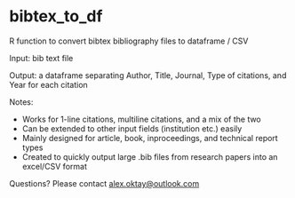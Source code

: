 # bibtex_to_df
R function to convert bibtex bibliography files to dataframe / CSV 

Input: bib text file

Output: a dataframe separating Author, Title, Journal, Type of citations, and Year for each citation

Notes:
  - Works for 1-line citations, multiline citations, and a mix of the two
  - Can be extended to other input fields (institution etc.) easily
  - Mainly designed for article, book, inproceedings, and technical report types
  - Created to quickly output large .bib files from research papers into an excel/CSV format

Questions? Please contact alex.oktay@outlook.com
